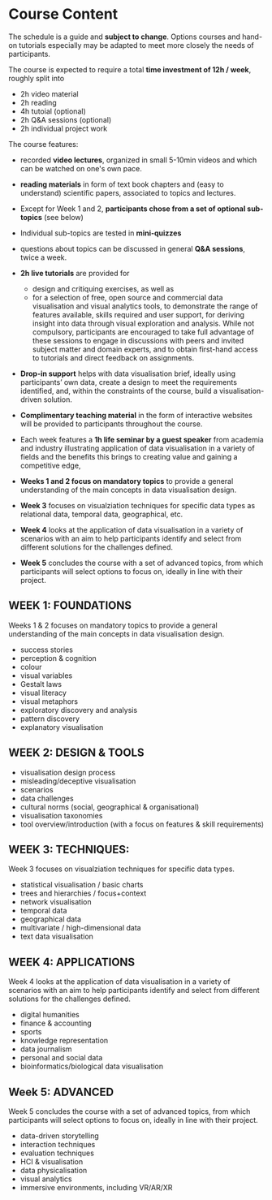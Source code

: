 # Course Content

The schedule is a guide and **subject to change**. Options courses and hand-on tutorials especially may be adapted to meet more closely the needs of participants. 

The course is expected to require a total __time investment of 12h / week__, roughly split into

* 2h video material
* 2h reading
* 4h tutoial (optional)
* 2h Q&A sessions (optional)
* 2h individual project work

The course features:
* recorded __video lectures__, organized in small 5-10min videos and which can be watched on one's own pace. 
* __reading materials__ in form of text book chapters and (easy to understand) scientific papers, associated to topics and lectures.  
* Except for Week 1 and 2, __participants chose from a set of optional sub-topics__ (see below)
* Individual sub-topics are tested in __mini-quizzes__ 
* questions about topics can be discussed in general __Q&A sessions__, twice a week. 
* __2h live tutorials__ are provided for 
  * design and critiquing exercises, as well as
  * for a selection of free, open source and commercial data visualisation and visual analytics tools, to demonstrate the range of features available, skills required and user support, for deriving insight into data through visual exploration and analysis. While not compulsory, participants are encouraged to take full advantage of these sessions to engage in discussions with peers and invited subject matter and domain experts, and to obtain first-hand access to tutorials and direct feedback on assignments.
* __Drop-in support__ helps with data visualisation brief, ideally using participants’ own data, create a design to meet the requirements identified, and, within the constraints of the course, build a visualisation-driven solution.
* __Complimentary teaching material__ in the form of interactive websites will be provided to participants throughout the course.
* Each week features a __1h life seminar by a guest speaker__ from academia and industry illustrating application of data visualisation in a variety of fields and the benefits this brings to creating value and gaining a competitive edge,


* __Weeks 1 and 2 focus on mandatory topics__ to provide a general understanding of the main concepts in data visualisation design.  
* __Week 3__ focuses on visualziation techniques for specific data types as relational data, temporal data, geographical, etc.
* __Week 4__ looks at the application of data visualisation in a variety of scenarios with an aim to help participants identify and select from different solutions for the challenges defined.
* __Week 5__ concludes the course with a set of advanced topics, from which participants will select options to focus on, ideally in line with their project. 


## WEEK 1: FOUNDATIONS

Weeks 1 & 2 focuses on mandatory topics to provide a general understanding of the main concepts in data visualisation design. 

* success stories
* perception &amp; cognition
* colour
* visual variables
* Gestalt laws
* visual literacy
* visual metaphors
* exploratory discovery and analysis
* pattern discovery
* explanatory visualisation


## WEEK 2: DESIGN & TOOLS

* visualisation design process
* misleading/deceptive visualisation
* scenarios
* data challenges
* cultural norms (social, geographical &amp; organisational)
* visualisation taxonomies
* tool overview/introduction (with a focus on features &amp; skill requirements)


## WEEK 3: TECHNIQUES:

Week 3 focuses on visualziation techniques for specific data types.

* statistical visualisation / basic charts
* trees and hierarchies / focus+context
* network visualisation
* temporal data 
* geographical data 
* multivariate / high-dimensional data
* text data visualisation


## WEEK 4: APPLICATIONS

Week 4 looks at the application of data visualisation in a variety of scenarios with an aim to help participants identify and select from different solutions for the challenges defined.

* digital humanities
* finance &amp; accounting
* sports
* knowledge representation
* data journalism 
* personal and social data
* bioinformatics/biological data visualisation


## Week 5: ADVANCED

Week 5 concludes the course with a set of advanced topics, from which participants will select options to focus on, ideally in line with their project. 

* data-driven storytelling
* interaction techniques
* evaluation techniques
* HCI &amp; visualisation
* data physicalisation
* visual analytics
* immersive environments, including VR/AR/XR
